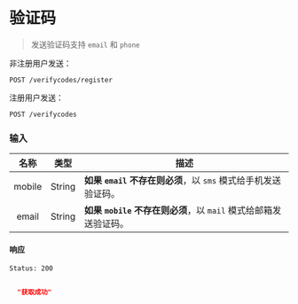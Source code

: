 # 验证码

> 发送验证码支持 `email` 和 `phone`

非注册用户发送：

```
POST /verifycodes/register
```

注册用户发送：

```
POST /verifycodes
```

### 输入

| 名称 | 类型 | 描述 |
|:----:|:----:|----|
| mobile | String | **如果 `email` 不存在则必须**，以 `sms` 模式给手机发送验证码。 |
| email | String | **如果 `mobile` 不存在则必须**，以 `mail` 模式给邮箱发送验证码。 |

#### 响应

```
Status: 200
```
```json
 
  "获取成功"
    
 
```